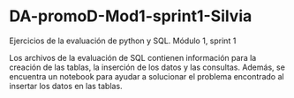# DA-promoD-Mod1-sprint1-Silvia
Ejercicios de la evaluación de python y SQL. Módulo 1, sprint 1


Los archivos de la evaluación de SQL contienen información para la creación de las tablas, la inserción de los datos y las consultas. Además, se encuentra un notebook para ayudar a solucionar el problema encontrado al insertar los datos en las tablas.
